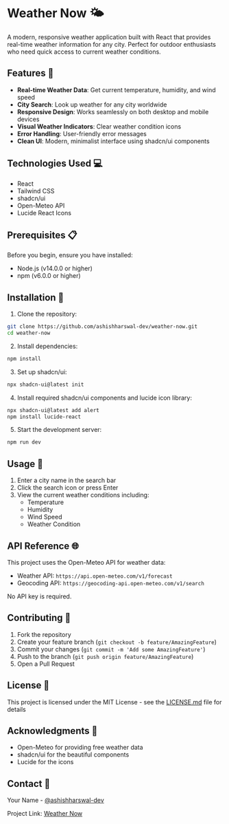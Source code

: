 # Weather Now 🌤️

A modern, responsive weather application built with React that provides real-time weather information for any city. Perfect for outdoor enthusiasts who need quick access to current weather conditions.

## Features 🌟

- **Real-time Weather Data**: Get current temperature, humidity, and wind speed
- **City Search**: Look up weather for any city worldwide
- **Responsive Design**: Works seamlessly on both desktop and mobile devices
- **Visual Weather Indicators**: Clear weather condition icons
- **Error Handling**: User-friendly error messages
- **Clean UI**: Modern, minimalist interface using shadcn/ui components

## Technologies Used 💻

- React
- Tailwind CSS
- shadcn/ui
- Open-Meteo API
- Lucide React Icons

## Prerequisites 📋

Before you begin, ensure you have installed:
- Node.js (v14.0.0 or higher)
- npm (v6.0.0 or higher)

## Installation 🚀

1. Clone the repository:
```bash
git clone https://github.com/ashishharswal-dev/weather-now.git
cd weather-now
```

2. Install dependencies:
```bash
npm install
```

3. Set up shadcn/ui:
```bash
npx shadcn-ui@latest init
```

4. Install required shadcn/ui components and lucide icon library:
```bash
npx shadcn-ui@latest add alert
npm install lucide-react
```

5. Start the development server:
```bash
npm run dev
```

## Usage 📱

1. Enter a city name in the search bar
2. Click the search icon or press Enter
3. View the current weather conditions including:
   - Temperature
   - Humidity
   - Wind Speed
   - Weather Condition

## API Reference 🌐

This project uses the Open-Meteo API for weather data:
- Weather API: `https://api.open-meteo.com/v1/forecast`
- Geocoding API: `https://geocoding-api.open-meteo.com/v1/search`

No API key is required.

## Contributing 🤝

1. Fork the repository
2. Create your feature branch (`git checkout -b feature/AmazingFeature`)
3. Commit your changes (`git commit -m 'Add some AmazingFeature'`)
4. Push to the branch (`git push origin feature/AmazingFeature`)
5. Open a Pull Request

## License 📄

This project is licensed under the MIT License - see the [LICENSE.md](LICENSE.md) file for details

## Acknowledgments 👏

- Open-Meteo for providing free weather data
- shadcn/ui for the beautiful components
- Lucide for the icons

## Contact 📧

Your Name - [@ashishharswal-dev](https://github.com/ashishharswal-dev)

Project Link: [Weather Now](https://stackblitz.com/edit/vitejs-vite-bpbk3a?file=src%2FWeatherApp.jsx)
